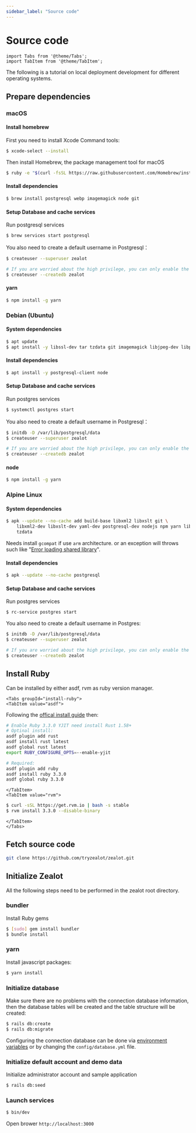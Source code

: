 ```yaml
---
sidebar_label: "Source code"
---
```


# Source code

```mdx-code-block
import Tabs from '@theme/Tabs';
import TabItem from '@theme/TabItem';
```

The following is a tutorial on local deployment development for different operating systems.

## Prepare dependencies

### macOS

#### Install homebrew

First you need to install Xcode Command tools:

```bash
$ xcode-select --install
```

Then install Homebrew, the package management tool for macOS

```bash
$ ruby -e "$(curl -fsSL https://raw.githubusercontent.com/Homebrew/install/master/install)"
```

#### Install dependencies

```bash
$ brew install postgresql webp imagemagick node git
```

#### Setup Database and cache services

Run postgresql  services

```bash
$ brew services start postgresql
```

You also need to create a default username in Postgresql：

```bash
$ createuser --superuser zealot

# If you are worried about the high privilege, you can only enable the create database privilege
$ createuser --createdb zealot
```

#### yarn

```bash
$ npm install -g yarn
```


### Debian (Ubuntu)

#### System dependencies

```bash
$ apt update
$ apt install -y libssl-dev tar tzdata git imagemagick libjpeg-dev libpng-dev libtiff-dev libwebp-dev
```

#### Install dependencies

```bash
$ apt install -y postgresql-client node
```

#### Setup Database and cache services

Run postgres services

```bash
$ systemctl postgres start
```

You also need to create a default username in Postgresql：

```bash
$ initdb -D /var/lib/postgresql/data
$ createuser --superuser zealot

# If you are worried about the high privilege, you can only enable the create database privilege
$ createuser --createdb zealot
```

#### node

```bash
$ npm install -g yarn
```

### Alpine Linux

#### System dependencies

```bash
$ apk --update --no-cache add build-base libxml2 libxslt git \
    libxml2-dev libxslt-dev yaml-dev postgresql-dev nodejs npm yarn libwebp-dev libpng-dev tiff-dev \
    tzdata
```

Needs install `gcompat` if use `arm` architecture. or an exception will throws such like "[Error loading shared library](https://nokogiri.org/tutorials/installing_nokogiri.html#linux-musl-error-loading-shared-library)".

#### Install dependencies

```bash
$ apk --update --no-cache postgresql
```

#### Setup Database and cache services

Run postgres services

```bash
$ rc-service postgres start
```

You also need to create a default username in Postgres:

```bash
$ initdb -D /var/lib/postgresql/data
$ createuser --superuser zealot

# If you are worried about the high privilege, you can only enable the create database privilege
$ createuser --createdb zealot
```

## Install Ruby

Can be installed by either asdf, rvm as ruby version manager.

```mdx-code-block
<Tabs groupId="install-ruby">
<TabItem value="asdf">
```

Following the [offical install guide](http://asdf-vm.com/guide/getting-started.html) then:

```bash
# Enable Ruby 3.3.0 YJIT need install Rust 1.58+
# Optinal install:
asdf plugin add rust
asdf install rust latest
asdf global rust latest
export RUBY_CONFIGURE_OPTS=--enable-yjit

# Required:
asdf plugin add ruby
asdf install ruby 3.3.0
asdf global ruby 3.3.0
```

```mdx-code-block
</TabItem>
<TabItem value="rvm">
```

```bash
$ curl -sSL https://get.rvm.io | bash -s stable
$ rvm install 3.3.0 --disable-binary
```

```mdx-code-block
</TabItem>
</Tabs>
```

## Fetch source code

```bash
git clone https://github.com/tryzealot/zealot.git
```

## Initialize Zealot

All the following steps need to be performed in the zealot root directory.

### bundler

Install Ruby gems

```bash
$ [sudo] gem install bundler
$ bundle install
```

### yarn

Install javascript packages:

```bash
$ yarn install
```

### Initialize database

Make sure there are no problems with the connection database information, then the database tables will be created and the table structure will be created:

```bash
$ rails db:create
$ rails db:migrate
```

Configuring the connection database can be done via [environment variables](/docs/self-hosted/configuration/environment-variables) or by changing the `config/database.yml` file.

### Initialize default account and demo data

Initialize administrator account and sample application

```bash
$ rails db:seed
```

### Launch services

```bash
$ bin/dev
```

Open brower `http://localhost:3000`
